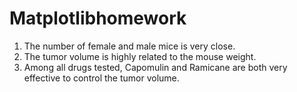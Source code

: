 # Matplotlibhomework

1.  The number of female and male mice is very close.
2.  The tumor volume is highly related to the mouse weight.
3.  Among all drugs tested, Capomulin and Ramicane are both very effective to control the tumor volume.
